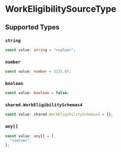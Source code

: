 # WorkEligibilitySourceType


## Supported Types

### `string`

```typescript
const value: string = "<value>";
```

### `number`

```typescript
const value: number = 3335.07;
```

### `boolean`

```typescript
const value: boolean = false;
```

### `shared.WorkEligibilitySchemas4`

```typescript
const value: shared.WorkEligibilitySchemas4 = {};
```

### `any[]`

```typescript
const value: any[] = [
  "<value>",
];
```

